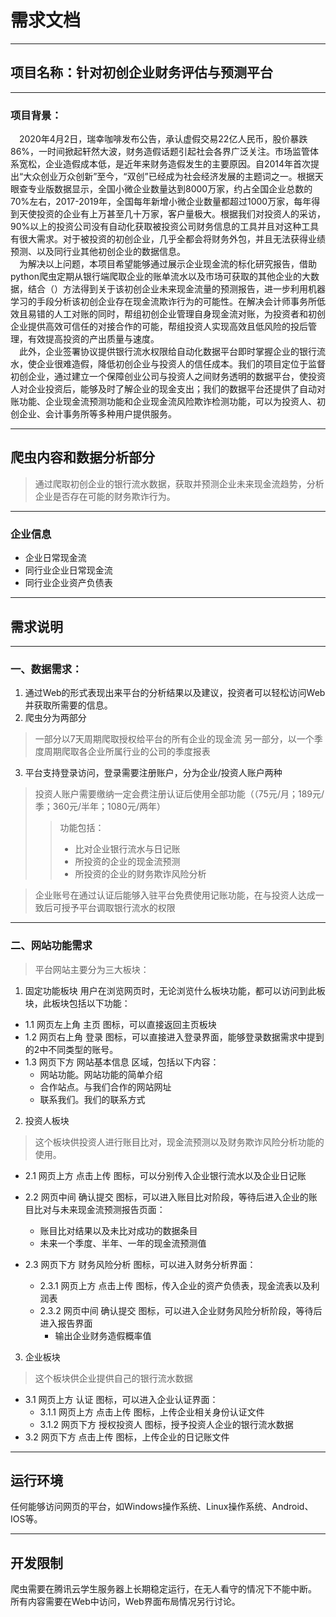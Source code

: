 # 需求文档
***
## 项目名称：针对初创企业财务评估与预测平台
***
### 项目背景：
&emsp;2020年4月2日，瑞幸咖啡发布公告，承认虚假交易22亿人民币，股价暴跌86%，一时间掀起轩然大波，财务造假话题引起社会各界广泛关注。市场监管体系宽松，企业造假成本低，是近年来财务造假发生的主要原因。自2014年首次提出“大众创业万众创新”至今，“双创”已经成为社会经济发展的主题词之一。根据天眼查专业版数据显示，全国小微企业数量达到8000万家，约占全国企业总数的70%左右，2017-2019年，全国每年新增小微企业数量都超过1000万家，每年得到天使投资的企业有上万甚至几十万家，客户量极大。根据我们对投资人的采访，90%以上的投资公司没有自动化获取被投资公司财务信息的工具并且对这种工具有很大需求。对于被投资的初创企业，几乎全都会将财务外包，并且无法获得业绩预测、以及同行业其他初创企业的数据信息。   
&emsp;为解决以上问题，本项目希望能够通过展示企业现金流的标化研究报告，借助python爬虫定期从银行端爬取企业的账单流水以及市场可获取的其他企业的大数据，结合（）方法得到关于该初创企业未来现金流量的预测报告，进一步利用机器学习的手段分析该初创企业存在现金流欺诈行为的可能性。在解决会计师事务所低效且易错的人工对账的同时，帮组初创企业管理自身现金流对账，为投资者和初创企业提供高效可信任的对接合作的可能，帮组投资人实现高效且低风险的投后管理，有效提高投资的产出质量与速度。   
&emsp;此外，企业签署协议提供银行流水权限给自动化数据平台即时掌握企业的银行流水，使企业很难造假，降低初创企业与投资人的信任成本。我们的项目定位于监督初创企业，通过建立一个保障创业公司与投资人之间财务透明的数据平台，使投资人对企业投资后，能够及时了解企业的现金支出；我们的数据平台还提供了自动对账功能、企业现金流预测功能和企业现金流风险欺诈检测功能，可以为投资人、初创企业、会计事务所等多种用户提供服务。
***
## 爬虫内容和数据分析部分
>通过爬取初创企业的银行流水数据，获取并预测企业未来现金流趋势，分析企业是否存在可能的财务欺诈行为。
***
### 企业信息
- 企业日常现金流
-	同行业企业日常现金流
- 同行业企业资产负债表
***
## 需求说明
***
### 一、数据需求：
1. 通过Web的形式表现出来平台的分析结果以及建议，投资者可以轻松访问Web并获取所需要的信息。 
2. 爬虫分为两部分
> 一部分以7天周期爬取授权给平台的所有企业的现金流
		另一部分，以一个季度周期爬取各企业所属行业的公司的季度报表
3. 平台支持登录访问，登录需要注册账户，分为企业/投资人账户两种
>投资人账户需要缴纳一定会费注册认证后使用全部功能（（75元/月；189元/季；360元/半年；1080元/两年）
>> 功能包括：
>> - 比对企业银行流水与日记账
>> - 所投资的企业的现金流预测
>> - 所投资的企业的财务欺诈风险分析

>企业账号在通过认证后能够入驻平台免费使用记账功能，在与投资人达成一致后可授予平台调取银行流水的权限
***
### 二、网站功能需求
> 平台网站主要分为三大板块：
1.	固定功能板块
用户在浏览网页时，无论浏览什么板块功能，都可以访问到此板块，此板块包括以下功能：
  - 1.1	网页左上角 主页 图标，可以直接返回主页板块
  - 1.2	网页右上角 登录 图标，可以直接进入登录界面，能够登录数据需求中提到的2中不同类型的账号。
  - 1.3	网页下方 网站基本信息 区域，包括以下内容：
    - 网站功能。网站功能的简单介绍
    - 合作站点。与我们合作的网站网址
    - 联系我们。我们的联系方式
2.	投资人板块
> 这个板块供投资人进行账目比对，现金流预测以及财务欺诈风险分析功能的使用。
  - 2.1	网页上方 点击上传 图标，可以分别传入企业银行流水以及企业日记账
  - 2.2	网页中间 确认提交 图标，可以进入账目比对阶段，等待后进入企业的账目比对与未来现金流预测报告页面：
    - 账目比对结果以及未比对成功的数据条目
    - 未来一个季度、半年、一年的现金流预测值

  - 2.3	网页下方 财务风险分析 图标，可以进入财务分析界面：
    - 2.3.1	网页上方 点击上传 图标，传入企业的资产负债表，现金流表以及利润表
    - 2.3.2	网页中间 确认提交 图标，可以进入企业财务风险分析阶段，等待后进入报告界面
    	- 输出企业财务造假概率值
      
3.	企业板块
> 这个板块供企业提供自己的银行流水数据
  - 3.1	网页上方 认证 图标，可以进入企业认证界面：
    - 3.1.1 网页上方 点击上传 图标，上传企业相关身份认证文件
    - 3.1.2	网页下方 授权投资人 图标，授予投资人企业的银行流水数据
  - 3.2	网页下方 点击上传 图标，上传企业的日记账文件
***
## 运行环境
任何能够访问网页的平台，如Windows操作系统、Linux操作系统、Android、IOS等。
***
## 开发限制
爬虫需要在腾讯云学生服务器上长期稳定运行，在无人看守的情况下不能中断。
所有内容需要在Web中访问，Web界面布局情况另行讨论。
